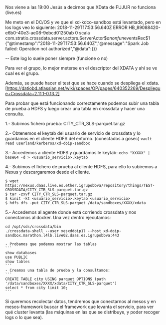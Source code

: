 Nos viene a las 19:00 Jesús a decirnos que XData de FUJUR no funciona (live.es)

Me meto en el DC/OS y ve que el xd-kdco-sandbox está levantado, pero en los logs veo lo siguiente:
2018-11-29T17:53:56.640Z ERROR HB_89088420-e6b0-40e3-ae08-9ebcd01250ab 0 scala com.stratio.crossdata.server.actors.ServerActor$$anonfun$eventsRec$1 {"@timestamp":"2018-11-29T17:53:56.640Z","@message":"Spark Job failed: Operation not authorized","@data":{}}

-- Este log lo suele poner siempre (funcione o no)

Para ver el grupo, lo mejor meterse en el descriptor del XDATA y ahí se ve cual es el grupo.

Además, se puede hacer el test que se hace cuando se despliega el xdata. [https://datiobd.atlassian.net/wiki/spaces/OP/pages/640352269/Despliegue+Crossdata+2.11.1-0.13.2]

Para probar que está funcionando correctamente podemos subir una tabla de prueba a HDFS y luego crear una tabla en crossdata y hacer una consulta.

1.- Subimos fichero prueba: CITY_CTR_SLS-parquet.tar.gz

2.- Obtenemos el keytab del usuario de servicio de crossdata y lo guardamos en el cliente HDFS del entorno. (conectados a gosec)    ```vault read userland/kerberos/xd-doip-sandbox```

3.- Accedemos a cliente HDFS y guardamos le keytab: ```echo "XXXXX" | base64 -d > <usuario_servicio>.keytab```

4.- Subimos el fichero de prueba al cliente HDFS, para ello lo subiremos a Nexus y descargaremos desde el cliente.

```
$ wget https://nexus.daas.live.es.ether.igrupobbva/repository/things/TEST-CROSSDATA/CITY_CTR_SLS-parquet.tar.gz
$ tar -zxvf CITY_CTR_SLS-parquet.tar.gz
$ kinit -kt <usuario_servicio>.keytab <usuario_servicio>
$ hdfs dfs -put CITY_CTR_SLS-parquet /data/sandboxes/XXXX/xdata
```
5.- Accedemos al agente donde está corriendo crossdata y nos conectamos al docker. Una vez dentro ejecutamos:
```
cd /opt/sds/crossdata/bin
./crossdata-shell --user xesxddoip1l --host xd-doip-sandbox.marathon.l4lb.live02.daas.es.igrupobbva:443
```
    - Probamos que podemos mostrar las tablas
    ```
    show databases
    use PUBLIC
    show tables
    ```
    - Creamos una tabla de prueba y la consultamos:
    ```
    CREATE TABLE city USING parquet OPTIONS (path '/data/sandboxes/XXXX/xdata/CITY_CTR_SLS-parquet')
    select * from city limit 10;
    ```

Si queremos recolectar datos, tendremos que conectarnos al mesos y en mesos-framework buscar el framework que levanta el servicio, para ver qué cluster levanta (las máquinas en las que se distribuye, y poder recoger logs o lo que sea).

